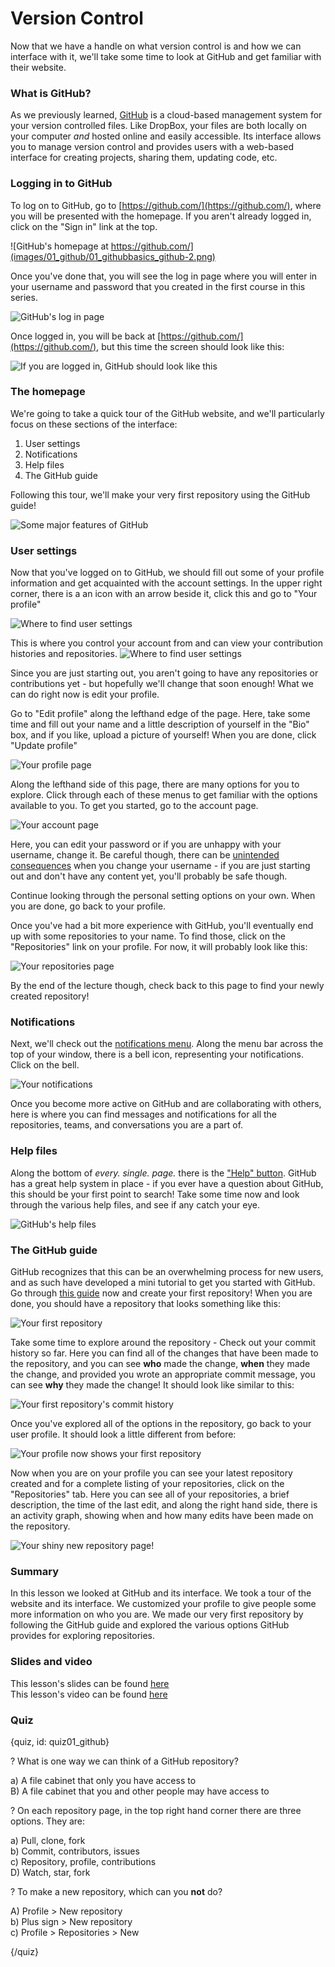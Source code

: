 # Version Control

Now that we have a handle on what version control is and how we can interface with it, we'll take some time to look at GitHub and get familiar with their website. 

### What is GitHub?

As we previously learned, [GitHub](https://github.com/) is a cloud-based management system for your version controlled files. Like DropBox, your files are both locally on your computer *and* hosted online and easily accessible. Its interface allows you to manage version control and provides users with a web-based interface for creating projects, sharing them, updating code, etc. 

### Logging in to GitHub

To log on to GitHub, go to [https://github.com/](https://github.com/), where you will be presented with the homepage. If you aren't already logged in, click on the "Sign in" link at the top. 

![GitHub's homepage at https://github.com/](images/01_github/01_githubbasics_github-2.png)

Once you've done that, you will see the log in page where you will enter in your username and password that you created in the first course in this series. 

![GitHub's log in page](images/01_github/01_githubbasics_github-3.png)

Once logged in, you will be back at [https://github.com/](https://github.com/), but this time the screen should look like this: 

![If you are logged in, GitHub should look like this](images/01_github/01_githubbasics_github-4.png)

### The homepage

We're going to take a quick tour of the GitHub website, and we'll particularly focus on these sections of the interface: 

1. User settings  
2. Notifications  
3. Help files  
4. The GitHub guide

Following this tour, we'll make your very first repository using the GitHub guide! 

![Some major features of GitHub](images/01_github/01_githubbasics_github-5.png)

### User settings

Now that you've logged on to GitHub, we should fill out some of your profile information and get acquainted with the account settings. In the upper right corner, there is a an icon with an arrow beside it, click this and go to "Your profile"

![Where to find user settings](images/01_github/01_githubbasics_github-6.png)

This is where you control your account from and can view your contribution histories and repositories. 
![Where to find user settings](images/01_github/01_githubbasics_github-7.png)

Since you are just starting out, you aren't going to have any repositories or contributions yet - but hopefully we'll change that soon enough! What we can do right now is edit your profile. 

Go to "Edit profile" along the lefthand edge of the page. Here, take some time and fill out your name and a little description of yourself in the "Bio" box, and if you like, upload a picture of yourself! When you are done, click "Update profile"

![Your profile page](images/01_github/01_githubbasics_github-8.png)

Along the lefthand side of this page, there are many options for you to explore. Click through each of these menus to get familiar with the options available to you. To get you started, go to the account page. 

![Your account page](images/01_github/01_githubbasics_github-9.png)

Here, you can edit your password or if you are unhappy with your username, change it. Be careful though, there can be [unintended consequences](https://help.github.com/articles/what-happens-when-i-change-my-username/) when you change your username - if you are just starting out and don't have any content yet, you'll probably be safe though. 

Continue looking through the personal setting options on your own. When you are done, go back to your profile. 

Once you've had a bit more experience with GitHub, you'll eventually end up with some repositories to your name. To find those, click on the "Repositories" link on your profile. For now, it will probably look like this: 

![Your repositories page](images/01_github/01_githubbasics_github-11.png)

By the end of the lecture though, check back to this page to find your newly created repository!

### Notifications  

Next, we'll check out the [notifications menu](https://github.com/notifications). Along the menu bar across the top of your window, there is a bell icon, representing your notifications. Click on the bell. 

![Your notifications](images/01_github/01_githubbasics_github-13.png)

Once you become more active on GitHub and are collaborating with others, here is where you can find messages and notifications for all the repositories, teams, and conversations you are a part of. 

### Help files 

Along the bottom of *every. single. page.* there is the ["Help" button](https://help.github.com/). GitHub has a great help system in place - if you ever have a question about GitHub, this should be your first point to search! Take some time now and look through the various help files, and see if any catch your eye.

![GitHub's help files](images/01_github/01_githubbasics_github-14.png)

### The GitHub guide 

GitHub recognizes that this can be an overwhelming process for new users, and as such have developed a mini tutorial to get you started with GitHub. Go through [this guide](https://guides.github.com/activities/hello-world/) now and create your first repository! When you are done, you should have a repository that looks something like this: 

![Your first repository](images/01_github/01_githubbasics_github-17.png)

Take some time to explore around the repository - Check out your commit history so far. Here you can find all of the changes that have been made to the repository, and you can see **who** made the change, **when** they made the change, and provided you wrote an appropriate commit message, you can see **why** they made the change! It should look like similar to this: 

![Your first repository's commit history](images/01_github/01_githubbasics_github-18.png)

Once you've explored all of the options in the repository, go back to your user profile. It should look a little different from before: 

![Your profile now shows your first repository](images/01_github/01_githubbasics_github-19.png)

Now when you are on your profile you can see your latest repository created and for a complete listing of your repositories, click on the "Repositories" tab. Here you can see all of your repositories, a brief description, the time of the last edit, and along the right hand side, there is an activity graph, showing when and how many edits have been made on the repository. 

![Your shiny new repository page!](images/01_github/01_githubbasics_github-20.png)

### Summary

In this lesson we looked at GitHub and its interface. We took a tour of the website and its interface. We customized your profile to give people some more information on who you are. We made our very first repository by following the GitHub guide and explored the various options GitHub provides for exploring repositories.  

### Slides and video

This lesson's slides can be found [here](https://docs.google.com/presentation/d/1cvz17dNvOlb5bwPCd2WGFl96zCU9oUWpZMTqcSJyuCo/edit?usp=sharing)  
This lesson's video can be found [here]()

### Quiz

{quiz, id: quiz01_github}

? What is one way we can think of a GitHub repository?

a) A file cabinet that only you have access to  
B) A file cabinet that you and other people may have access to  

? On each repository page, in the top right hand corner there are three options. They are: 

a) Pull, clone, fork  
b) Commit, contributors, issues  
c) Repository, profile, contributions  
D) Watch, star, fork  

? To make a new repository, which can you **not** do? 

A) Profile > New repository  
b) Plus sign > New repository  
c) Profile > Repositories > New  

{/quiz}